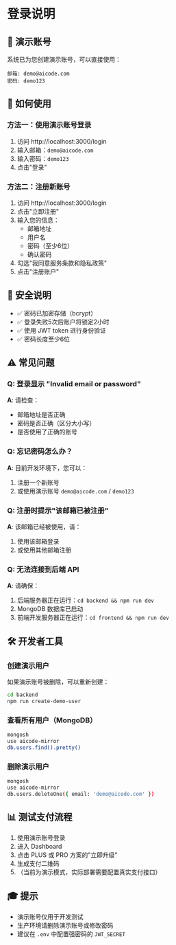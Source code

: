 # 登录说明

## 🎯 演示账号

系统已为您创建演示账号，可以直接使用：

```
邮箱: demo@aicode.com
密码: demo123
```

## 📝 如何使用

### 方法一：使用演示账号登录

1. 访问 http://localhost:3000/login
2. 输入邮箱：`demo@aicode.com`
3. 输入密码：`demo123`
4. 点击"登录"

### 方法二：注册新账号

1. 访问 http://localhost:3000/login
2. 点击"立即注册"
3. 输入您的信息：
   - 邮箱地址
   - 用户名
   - 密码（至少6位）
   - 确认密码
4. 勾选"我同意服务条款和隐私政策"
5. 点击"注册账户"

## 🔐 安全说明

- ✅ 密码已加密存储（bcrypt）
- ✅ 登录失败5次后账户将锁定2小时
- ✅ 使用 JWT token 进行身份验证
- ✅ 密码长度至少6位

## ⚠️ 常见问题

### Q: 登录显示 "Invalid email or password"
**A**: 请检查：
- 邮箱地址是否正确
- 密码是否正确（区分大小写）
- 是否使用了正确的账号

### Q: 忘记密码怎么办？
**A**: 目前开发环境下，您可以：
1. 注册一个新账号
2. 或使用演示账号 `demo@aicode.com` / `demo123`

### Q: 注册时提示"该邮箱已被注册"
**A**: 该邮箱已经被使用，请：
1. 使用该邮箱登录
2. 或使用其他邮箱注册

### Q: 无法连接到后端 API
**A**: 请确保：
1. 后端服务器正在运行：`cd backend && npm run dev`
2. MongoDB 数据库已启动
3. 前端开发服务器正在运行：`cd frontend && npm run dev`

## 🛠️ 开发者工具

### 创建演示用户

如果演示账号被删除，可以重新创建：

```bash
cd backend
npm run create-demo-user
```

### 查看所有用户（MongoDB）

```bash
mongosh
use aicode-mirror
db.users.find().pretty()
```

### 删除演示用户

```bash
mongosh
use aicode-mirror
db.users.deleteOne({ email: 'demo@aicode.com' })
```

## 📊 测试支付流程

1. 使用演示账号登录
2. 进入 Dashboard
3. 点击 PLUS 或 PRO 方案的"立即升级"
4. 生成支付二维码
5. （当前为演示模式，实际部署需要配置真实支付接口）

## 🎓 提示

- 演示账号仅用于开发测试
- 生产环境请删除演示账号或修改密码
- 建议在 `.env` 中配置强密码的 `JWT_SECRET`
